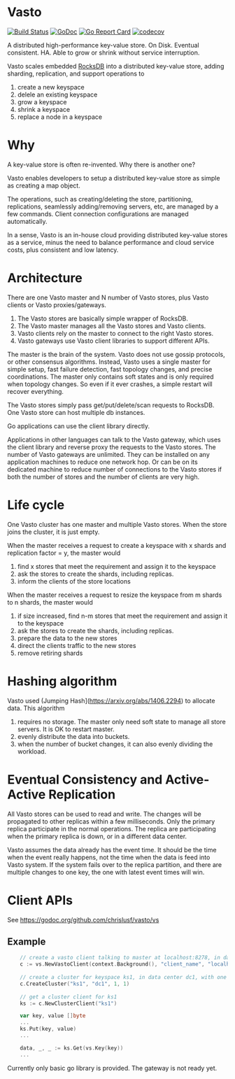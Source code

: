 # Vasto

[![Build Status](https://travis-ci.org/chrislusf/vasto.svg?branch=master)](https://travis-ci.org/chrislusf/vasto)
[![GoDoc](https://godoc.org/github.com/chrislusf/vasto/vs?status.svg)](https://godoc.org/github.com/chrislusf/vasto/vs)
[![Go Report Card](https://goreportcard.com/badge/github.com/chrislusf/vasto)](https://goreportcard.com/report/github.com/chrislusf/vasto)
[![codecov](https://codecov.io/gh/chrislusf/vasto/branch/master/graph/badge.svg)](https://codecov.io/gh/chrislusf/vasto)

A distributed high-performance key-value store. On Disk. Eventual consistent. HA. Able to grow or shrink without service interruption.

Vasto scales embedded [RocksDB](https://github.com/facebook/rocksdb) into a distributed key-value store,
adding sharding, replication, and support operations to
1. create a new keyspace
1. delele an existing keyspace
1. grow a keyspace
1. shrink a keyspace
1. replace a node in a keyspace

# Why
A key-value store is often re-invented. Why there is another one?

Vasto enables developers to setup a distributed key-value store as simple as creating a map object.

The operations, such as creating/deleting the store, partitioning, replications, seamlessly adding/removing servers, etc,
are managed by a few commands.
Client connection configurations are managed automatically.

In a sense, Vasto is an in-house cloud providing distributed key-value stores as a service, 
minus the need to balance performance and cloud service costs, plus consistent and low latency.

# Architecture

There are one Vasto master and N number of Vasto stores, plus Vasto clients or Vasto proxies/gateways.
1. The Vasto stores are basically simple wrapper of RocksDB. 
1. The Vasto master manages all the Vasto stores and Vasto clients.
1. Vasto clients rely on the master to connect to the right Vasto stores.
1. Vasto gateways use Vasto client libraries to support different APIs.

The master is the brain of the system. Vasto does not use gossip protocols, or other consensus algorithms.
Instead, Vasto uses a single master for simple setup, fast failure detection, fast topology changes,
and precise coordinations.
The master only contains soft states and is only required when topology changes. 
So even if it ever crashes, a simple restart will recover everything.

The Vasto stores simply pass get/put/delete/scan requests to RocksDB. 
One Vasto store can host multiple db instances.

Go applications can use the client library directly.

Applications in other languages can talk to the Vasto gateway, which uses the client library and reverse proxy the requests
to the Vasto stores. The number of Vasto gateways are unlimited. 
They can be installed on any application machines to reduce one network hop. 
Or can be on its dedicated machine to reduce number of connections to the Vasto stores if both the number of stores and the number of clients are very high.


# Life cycle

One Vasto cluster has one master and multiple Vasto stores. When the store joins the cluster, it is just empty.

When the master receives a request to create a keyspace with x shards and replication factor = y, the master would
1. find x stores that meet the requirement and assign it to the keyspace
1. ask the stores to create the shards, including replicas.
1. inform the clients of the store locations

When the master receives a request to resize the keyspace from m shards to n shards, the master would
1. if size increased, find n-m stores that meet the requirement and assign it to the keyspace
1. ask the stores to create the shards, including replicas.
1. prepare the data to the new stores
1. direct the clients traffic to the new stores
1. remove retiring shards

# Hashing algorithm

Vasto used (Jumping Hash](https://arxiv.org/abs/1406.2294) to allocate data. This algorithm
1. requires no storage. The master only need soft state to manage all store servers. It is OK to restart master.
1. evenly distribute the data into buckets.
1. when the number of bucket changes, it can also evenly dividing the workload.

# Eventual Consistency and Active-Active Replication

All Vasto stores can be used to read and write. The changes will be propagated to other replicas within a few
milliseconds. Only the primary replica participate in the normal operations. The replica are participating
when the primary replica is down, or in a different data center.

Vasto assumes the data already has the event time. It should be the time when the event really happens, not the
time when the data is feed into Vasto system. If the system fails over to the replica partition, and there are
multiple changes to one key, the one with latest event times will win.

# Client APIs

See https://godoc.org/github.com/chrislusf/vasto/vs

## Example

```go
    // create a vasto client talking to master at localhost:8278, in data center dc1
    c := vs.NewVastoClient(context.Background(), "client_name", "localhost:8278", "dc1")
    
    // create a cluster for keyspace ks1, in data center dc1, with one server, and one copy of data.
    c.CreateCluster("ks1", "dc1", 1, 1)
    
    // get a cluster client for ks1
    ks := c.NewClusterClient("ks1")

    var key, value []byte
    ...
    ks.Put(key, value)    
    ...

    data, _, _ := ks.Get(vs.Key(key))
    ...
```


Currently only basic go library is provided. The gateway is not ready yet.
